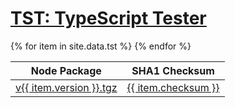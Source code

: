 <h1><a href="/tst/">TST: TypeScript Tester</a></h1>
<table>
    <thead>
        <tr>
            <th>Node Package</th>
            <th>SHA1 Checksum</th>
        </tr>
    </thead>
    <tbody>{% for item in site.data.tst %}
        <tr>
            <td>
                <a href="https://typescriptlibs.org/npm/tst/v{{ item.version }}.tgz">v{{ item.version }}.tgz</a>
            </td>
            <td>
                <a href="https://typescriptlibs.org/npm/tst/v{{ item.version }}.sha1">{{ item.checksum }}</a>
            </td>
        </tr>
    {% endfor %}</tbody>
</table>
